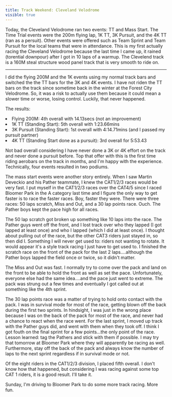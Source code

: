 ---title: Track Weekend: Cleveland Velodromevisible: true---<p style="text-align: left;">
  Today, the Cleveland Velodrome ran two events: TT and Mass Start. The Time Trial events were the 200m flying lap, 1K TT, 3K Pursuit, and the 4K TT (ran as a persuit). Other events were offered such as Team Sprint and Team Pursuit for the local teams that were in attendance. This is my first actually racing the Cleveland Velodrome because the last time I came up, it rained (torential downpour) after I got in 10 laps of a warmup. The Clevelend track is a 160M steal structure wood panel track that is very smooth to ride on.
</p>

<p style="text-align: left;">
  <hr id="system-readmore" />
  I did the flying 200M and the 1K events using my normal track bars and switched the the TT bars for the 3K and 4K events. I have not riden the TT bars on the track since sometime back in the winter at the Forest City Velodrome. So, it was a risk to actually use them because it could mean a slower time or worse, losing control. Luckily, that never happened.
</p>

<p style="text-align: left;">
  The results:
</p>

<li style="text-align: left;">
  Flying 200M: 4th overall with 14.13secs (not an improvement)
</li>
<li style="text-align: left;">
  1K TT (Standing Start): 5th overall with 1:23.66mins
</li>
<li style="text-align: left;">
  3K Pursuit (Standing Start): 1st overall with 4:14.71mins (and I passed my pursuit partner)
</li>
<li style="text-align: left;">
  4K TT (Standing Start done as a pursuit): 3rd overall for 5:53.43
</li>

<p style="text-align: left;">
  Not bad overall considering I have never done a 3K or 4K effort on the track and never done a pursuit before. Top that offer with this is the first time riding aerobars on the track in months, and I'm happy with the experience. Technically, four events resulted in two podiums.
</p>

<p style="text-align: left;">
  The mass start events were another story entirely. When I saw Martin Deveckio and his Pather teammate, I knew the CAT1/2/3 races would be very fast. I put myself in the CAT1/2/3 races over the CAT4/5 since I raced Bloomer Park in the A category last time and I figure the only way to get faster is to race the faster races. Boy, faster they were. There were three races: 50 laps scratch, Miss and Out, and a 30 lap points race. Ouch. The Pather boys kept the pace high for all races.
</p>

<p style="text-align: left;">
  The 50 lap scratch got broken up something like 10 laps into the race. The Pather guys went off the front, and I lost track over who they lapped (I got lapped at least once) and who I lapped (which I did at least once). I thought about pulling out of the race, but the other CAT3 riders just stayed in, so then did I. Something I will never get used to: riders not wanting to rotate. It would appear it's a style track racing I just have to get used to. I finished the scratch race on the front of the pack for the last 2 laps....although the Pather boys lapped the field once or twice, so it didn't matter.
</p>

<p style="text-align: left;">
  The Miss and Out was fast. I normally try to come over the pack and land on the front to be able to hold the front as well as set the pace. Unfortunately, everyone else had the same idea....and the pace just went to extreme. The pack was strung out a few times and eventually I got called out at something like the 4th sprint.
</p>

<p style="text-align: left;">
  The 30 lap points race was a matter of trying to hold onto contact with the pack. I was in survival mode for most of the race, getting blown off the back during the first two sprints. In hindsight, I was just in the wrong place because I was on the back of the pack for most of the race, and never had a chance to react when the race went. For the last sprint, I moved up track with the Pather guys did, and went with them when they took off. I think I got fouth on the final sprint for a few points...the only point of the race. Lesson learned: tag the Pathers and stick with them if possible. I may try that tomorrow at Bloomer Park where they will apparently be racing as well. Furthermore,&nbsp;<span style="text-align: left;">stay off the back of the pack and always know the number of laps to the next sprint regardless if in survival mode or not.</span>
</p>

<p style="text-align: left;">
  Of the eight riders in the CAT1/2/3 division, I placed fifth overall. I don't know how that happened, but considering I was racing against some top CAT 1 riders, it is a good result. I'll take it.
</p>

<p style="text-align: left;">
  Sunday, I'm driving to Bloomer Park to do some more track racing. More fun.
</p>

<p style="text-align: left;">
  &nbsp;
</p>